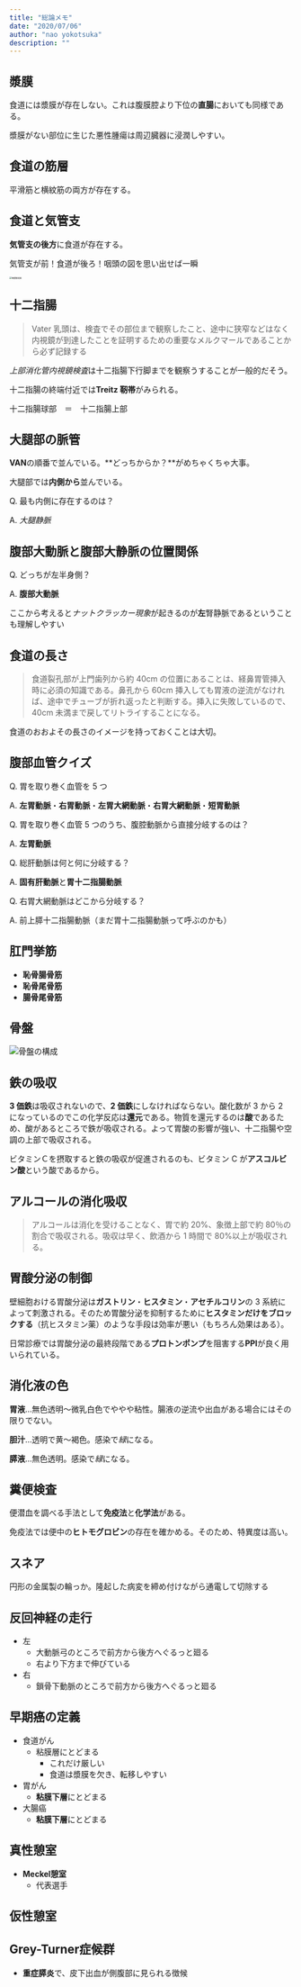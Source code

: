 ```yaml
---
title: "総論メモ"
date: "2020/07/06"
author: "nao yokotsuka"
description: ""
---
```


## 漿膜

食道には漿膜が存在しない。これは腹膜腔より下位の**直腸**においても同様である。

漿膜がない部位に生じた悪性腫瘍は周辺臓器に浸潤しやすい。

## 食道の筋層

平滑筋と横紋筋の両方が存在する。

## 食道と気管支

**気管支の後方**に食道が存在する。

気管支が前！食道が後ろ！咽頭の図を思い出せば一瞬

<img src="http://d280wcvpuqrtqr.cloudfront.net/20200706_100859.png" alt="咽頭解剖図" style="zoom: 25%;" />

## 十二指腸

> Vater 乳頭は、検査でその部位まで観察したこと、途中に狭窄などはなく内視鏡が到達したことを証明するための重要なメルクマールであることから必ず記録する

*上部消化管内視鏡検査*は十二指腸下行脚までを観察うすることが一般的だそう。

十二指腸の終端付近では**Treitz 靭帯**がみられる。

十二指腸球部　＝　十二指腸上部

## 大腿部の脈管

**VAN**の順番で並んでいる。**どっちからか？**がめちゃくちゃ大事。

大腿部では**内側から**並んでいる。

Q. 最も内側に存在するのは？

A. _大腿静脈_

## 腹部大動脈と腹部大静脈の位置関係

Q. どっちが左半身側？

A. **腹部大動脈**

ここから考えると*ナットクラッカー現象*が起きるのが**左**腎静脈であるということも理解しやすい

## 食道の長さ

> 食道裂孔部が上門歯列から約 40cm の位置にあることは、経鼻胃管挿入時に必須の知識である。鼻孔から 60cm 挿入しても胃液の逆流がなければ、途中でチューブが折れ返ったと判断する。挿入に失敗しているので、40cm 未満まで戻してリトライすることになる。

食道のおおよその長さのイメージを持っておくことは大切。

## 腹部血管クイズ

Q. 胃を取り巻く血管を 5 つ

A. **左胃動脈**・**右胃動脈**・**左胃大網動脈**・**右胃大網動脈**・**短胃動脈**

Q. 胃を取り巻く血管 5 つのうち、腹腔動脈から直接分岐するのは？

A. **左胃動脈**

Q. 総肝動脈は何と何に分岐する？

A. **固有肝動脈**と**胃十二指腸動脈**

Q. 右胃大網動脈はどこから分岐する？

A. 前上膵十二指腸動脈（まだ胃十二指腸動脈って呼ぶのかも）

## 肛門挙筋

- **恥骨腸骨筋**
- **恥骨尾骨筋**
- **腸骨尾骨筋**

## 骨盤

![骨盤の構成](http://d280wcvpuqrtqr.cloudfront.net/20200706_104141.png)

## 鉄の吸収

**3 価鉄**は吸収されないので、**2 価鉄**にしなければならない。酸化数が 3 から 2 になっているのでこの化学反応は**還元**である。物質を還元するのは**酸**であるため、酸があるところで鉄が吸収される。よって胃酸の影響が強い、十二指腸や空調の上部で吸収される。

ビタミンＣを摂取すると鉄の吸収が促進されるのも、ビタミン C が**アスコルビン酸**という酸であるから。

## アルコールの消化吸収

> アルコールは消化を受けることなく、胃で約 20%、象徴上部で約 80％の割合で吸収される。吸収は早く、飲酒から 1 時間で 80%以上が吸収される。

## 胃酸分泌の制御

壁細胞おける胃酸分泌は**ガストリン**・**ヒスタミン**・**アセチルコリン**の 3 系統によって刺激される。そのため胃酸分泌を抑制するために**ヒスタミンだけをブロックする**（抗ヒスタミン薬）のような手段は効率が悪い（もちろん効果はある）。

日常診療では胃酸分泌の最終段階である**プロトンポンプ**を阻害する**PPI**が良く用いられている。

## 消化液の色

**胃液**...無色透明〜微乳白色でややや粘性。腸液の逆流や出血がある場合にはその限りでない。

**胆汁**...透明で黄〜褐色。感染で*緑*になる。

**膵液**...無色透明。感染で*緑*になる。

## 糞便検査

便潜血を調べる手法として**免疫法**と**化学法**がある。

免疫法では便中の**ヒトモグロビン**の存在を確かめる。そのため、特異度は高い。

## スネア

円形の金属製の輪っか。隆起した病変を締め付けながら通電して切除する

## 反回神経の走行

- 左
  - 大動脈弓のところで前方から後方へぐるっと廻る
  - 右より下方まで伸びている
- 右
  - 鎖骨下動脈のところで前方から後方へぐるっと廻る

## 早期癌の定義
- 食道がん
  - 粘膜層にとどまる
    - これだけ厳しい
    - 食道は漿膜を欠き、転移しやすい
- 胃がん
  - **粘膜下層**にとどまる
- 大腸癌
  - **粘膜下層**にとどまる

## 真性憩室

- **Meckel憩室**
  - 代表選手

## 仮性憩室

## Grey-Turner症候群

- **重症膵炎**で、皮下出血が側腹部に見られる徴候
